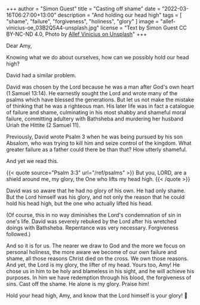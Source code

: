 +++
author = "Simon Guest"
title = "Casting off shame"
date = "2022-03-16T06:27:00+13:00"
description = "And holding our head high"
tags = [ "shame", "failure", "forgiveness", "holiness", "glory" ]
image = "allef-vinicius-oe_03B2Q5A4-unsplash.jpg"
license = "Text by Simon Guest CC BY-NC-ND 4.0, Photo by [Allef Vinicius on Unsplash](https://unsplash.com/photos/oe_03B2Q5A4)"
+++

Dear Amy,

Knowing what we do about ourselves, how can we possibly hold our head high?

David had a similar problem.

David was chosen by the Lord because he was a man after God's own heart (1 Samuel 13:14). He earnestly sought the Lord and wrote many of the psalms which have blessed the generations.  But let us not make the mistake of thinking that he was a righteous man. His later life was in fact a catalogue of failure and shame, culminating in his most shabby and shameful moral failure, committing adultery with Bathsheba and murdering her husband Uriah the Hittite (2 Samuel 11).

Previously, David wrote Psalm 3 when he was being pursued by his son Absalom, who was trying to kill him and seize control of the kingdom. What greater failure as a father could there be than that? How utterly shameful.

And yet we read this.

{{< quote source="Psalm 3:3" url="/ref/psalms" >}}
But you, LORD, are a shield around me, my glory, the One who lifts my head high.
{{< /quote >}}

David was so aware that he had no glory of his own. He had only shame. But the Lord himself was his glory, and not only the reason that he could hold his head high, but the one who actually lifted his head.

(Of course, this in no way diminishes the Lord's condemnation of sin in one's life. David was severely rebuked by the Lord after his wretched doings with Bathsheba. Repentance was very necessary. Forgiveness followed.)

And so it is for us. The nearer we draw to God and the more we focus on personal holiness, the more aware we become of our own failure and shame, all those reasons Christ died on the cross. We own those reasons. And yet, the Lord is my glory, the lifter of my head. Yours too, Amy! He chose us in him to be holy and blameless in his sight, and he will achieve his purposes. In him we have redemption through his blood, the forgiveness of sins. Cast off the shame. He alone is my glory. Praise him!

Hold your head high, Amy, and know that the Lord himself is your glory! 🙏

